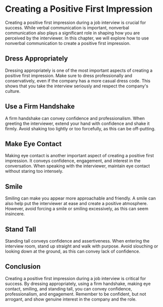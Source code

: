 Creating a Positive First Impression
===================================================================================

Creating a positive first impression during a job interview is crucial for success. While verbal communication is important, nonverbal communication also plays a significant role in shaping how you are perceived by the interviewer. In this chapter, we will explore how to use nonverbal communication to create a positive first impression.

Dress Appropriately
-------------------

Dressing appropriately is one of the most important aspects of creating a positive first impression. Make sure to dress professionally and conservatively, even if the company has a more casual dress code. This shows that you take the interview seriously and respect the company's culture.

Use a Firm Handshake
--------------------

A firm handshake can convey confidence and professionalism. When greeting the interviewer, extend your hand with confidence and shake it firmly. Avoid shaking too lightly or too forcefully, as this can be off-putting.

Make Eye Contact
----------------

Making eye contact is another important aspect of creating a positive first impression. It conveys confidence, engagement, and interest in the conversation. When speaking with the interviewer, maintain eye contact without staring too intensely.

Smile
-----

Smiling can make you appear more approachable and friendly. A smile can also help put the interviewer at ease and create a positive atmosphere. However, avoid forcing a smile or smiling excessively, as this can seem insincere.

Stand Tall
----------

Standing tall conveys confidence and assertiveness. When entering the interview room, stand up straight and walk with purpose. Avoid slouching or looking down at the ground, as this can convey lack of confidence.

Conclusion
----------

Creating a positive first impression during a job interview is critical for success. By dressing appropriately, using a firm handshake, making eye contact, smiling, and standing tall, you can convey confidence, professionalism, and engagement. Remember to be confident, but not arrogant, and show genuine interest in the company and the role.
